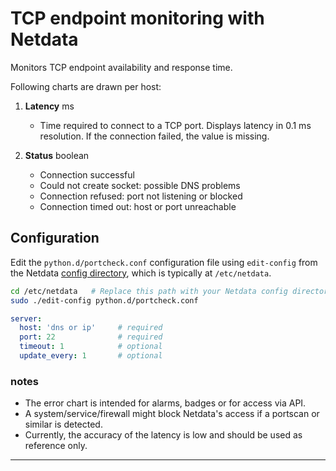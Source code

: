 # TCP endpoint monitoring with Netdata

Monitors TCP endpoint availability and response time.

Following charts are drawn per host:

1. **Latency** ms

    - Time required to connect to a TCP port.
      Displays latency in 0.1 ms resolution. If the connection failed, the value is missing.

2. **Status** boolean

    - Connection successful
    - Could not create socket: possible DNS problems
    - Connection refused: port not listening or blocked
    - Connection timed out: host or port unreachable

## Configuration

Edit the `python.d/portcheck.conf` configuration file using `edit-config` from the Netdata [config
directory](https://learn.netdata.cloud/docs/configure/nodes), which is typically at `/etc/netdata`.

```bash
cd /etc/netdata   # Replace this path with your Netdata config directory, if different
sudo ./edit-config python.d/portcheck.conf
```

```yaml
server:
  host: 'dns or ip'     # required
  port: 22              # required
  timeout: 1            # optional
  update_every: 1       # optional
```

### notes

- The error chart is intended for alarms, badges or for access via API.
- A system/service/firewall might block Netdata's access if a portscan or
  similar is detected.
- Currently, the accuracy of the latency is low and should be used as reference only.

---



